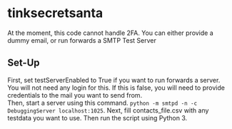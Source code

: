 # tinksecretsanta

At the moment, this code cannot handle 2FA. You can either provide a dummy email, or run forwards a SMTP Test Server

## Set-Up

First, set testServerEnabled to True if you want to run forwards a server. You will not need any login for this. If this is false, you will need to provide credentials to the mail you want to send from.   
Then, start a server using this command. 
`python -m smtpd -n -c DebuggingServer localhost:1025`. 
Next, fill contacts_file.csv with any testdata you want to use. Then run the script using Python 3.
